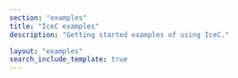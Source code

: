 ```yaml
---
section: "examples"
title: "IceC examples"
description: "Getting started examples of using IceC."

layout: "examples"
search_include_template: true
---
```

